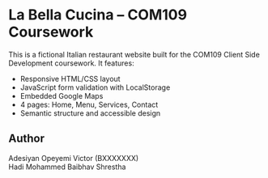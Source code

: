 # La Bella Cucina – COM109 Coursework

This is a fictional Italian restaurant website built for the COM109 Client Side Development coursework. It features:

- Responsive HTML/CSS layout
- JavaScript form validation with LocalStorage
- Embedded Google Maps
- 4 pages: Home, Menu, Services, Contact
- Semantic structure and accessible design

## Author

Adesiyan Opeyemi Victor (BXXXXXXX)  
Hadi Mohammed
Baibhav Shrestha

  
